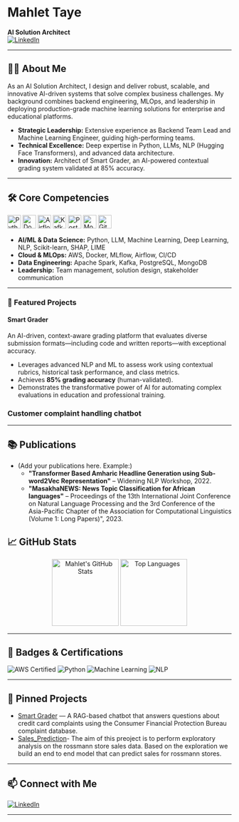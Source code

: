 # Mahlet Taye

**AI Solution Architect**  
[![LinkedIn](https://img.shields.io/badge/LinkedIn-blue?logo=linkedin&logoColor=white)](https://www.linkedin.com/in/mahlet-taye-3b98a9144/)

---

## 🧑‍💼 About Me

As an AI Solution Architect, I design and deliver robust, scalable, and innovative AI-driven systems that solve complex business challenges. My background combines backend engineering, MLOps, and leadership in deploying production-grade machine learning solutions for enterprise and educational platforms.

- **Strategic Leadership:** Extensive experience as Backend Team Lead and Machine Learning Engineer, guiding high-performing teams.
- **Technical Excellence:** Deep expertise in Python, LLMs, NLP (Hugging Face Transformers), and advanced data architecture.
- **Innovation:** Architect of Smart Grader, an AI-powered contextual grading system validated at 85% accuracy.

---

## 🛠️ Core Competencies
<span>
  <img src="https://cdn.jsdelivr.net/gh/devicons/devicon/icons/python/python-original.svg" width="30" title="Python"/>

  <img src="https://cdn.jsdelivr.net/gh/devicons/devicon/icons/docker/docker-original.svg" width="30" title="Docker"/>
  <img src="https://cdn.jsdelivr.net/gh/devicons/devicon/icons/apacheairflow/apacheairflow-original.svg" width="30" title="Airflow"/>
  <img src="https://cdn.jsdelivr.net/gh/devicons/devicon/icons/apachekafka/apachekafka-original.svg" width="30" title="Kafka"/>
  <img src="https://cdn.jsdelivr.net/gh/devicons/devicon/icons/postgresql/postgresql-original.svg" width="30" title="PostgreSQL"/>
  <img src="https://cdn.jsdelivr.net/gh/devicons/devicon/icons/mongodb/mongodb-original.svg" width="30" title="MongoDB"/>
  <img src="https://cdn.jsdelivr.net/gh/devicons/devicon/icons/git/git-original.svg" width="30" title="Git"/>
 
</span>

- **AI/ML & Data Science:** Python, LLM, Machine Learning, Deep Learning, NLP, Scikit-learn, SHAP, LIME
- **Cloud & MLOps:** AWS, Docker, MLflow, Airflow, CI/CD
- **Data Engineering:** Apache Spark, Kafka, PostgreSQL, MongoDB
- **Leadership:** Team management, solution design, stakeholder communication

---
### 📌 Featured Projects

#### Smart Grader

An AI-driven, context-aware grading platform that evaluates diverse submission formats—including code and written reports—with exceptional accuracy.

- Leverages advanced NLP and ML to assess work using contextual rubrics, historical task performance, and class metrics.
- Achieves **85% grading accuracy** (human-validated).
- Demonstrates the transformative power of AI for automating complex evaluations in education and professional training.

### Customer complaint handling chatbot 

---

## 📚 Publications

- (Add your publications here. Example:)
  - **"Transformer Based Amharic Headline Generation using Sub-word2Vec Representation"** – Widening NLP Workshop, 2022.
  - **"MasakhaNEWS: News Topic Classification for African languages"** – Proceedings of the 13th International Joint Conference on Natural Language Processing and the 3rd Conference of the Asia-Pacific Chapter of the Association for Computational Linguistics (Volume 1: Long Papers)", 2023.


## 📈 GitHub Stats

<p align="center">
  <img src="https://github-readme-stats.vercel.app/api?username=mahlettaye&show_icons=true&theme=default" alt="Mahlet's GitHub Stats" height="150"/>
  <img src="https://github-readme-stats.vercel.app/api/top-langs/?username=mahlettaye&layout=compact" alt="Top Languages" height="150"/>
</p>

---

## 🏅 Badges & Certifications

![AWS Certified](https://img.shields.io/badge/AWS-Cloud-orange?logo=amazon-aws&logoColor=white)
![Python](https://img.shields.io/badge/Python-Expert-blue?logo=python)
![Machine Learning](https://img.shields.io/badge/Machine%20Learning-Advanced-yellow?logo=scikitlearn&logoColor=black)
![NLP](https://img.shields.io/badge/NLP-Hugging%20Face-yellow?logo=huggingface&logoColor=black)
<!-- Add more badges as you earn them! -->

---

## 📌 Pinned Projects

- [Smart Grader](https://github.com/mahlettaye/complaint-chatbot) — A RAG-based chatbot that answers questions about credit card complaints using the Consumer Financial Protection Bureau complaint database.
- [Sales_Prediction](https://github.com/mahlettaye/Sales_prediction)- The aim of this preoject is to perform exploratory analysis on the rossmann store sales data. Based on the exploration we build an end to end model that can predict sales for rossmann stores.

---

## 📫 Connect with Me

[![LinkedIn](https://img.shields.io/badge/LinkedIn-blue?logo=linkedin&logoColor=white)](https://www.linkedin.com/in/mahlet-taye-3b98a9144/)

---

<!--
**mahlettaye/mahlettaye** is a ✨ special ✨ repository because its `README.md` (this file) appears on your GitHub profile.
-->
